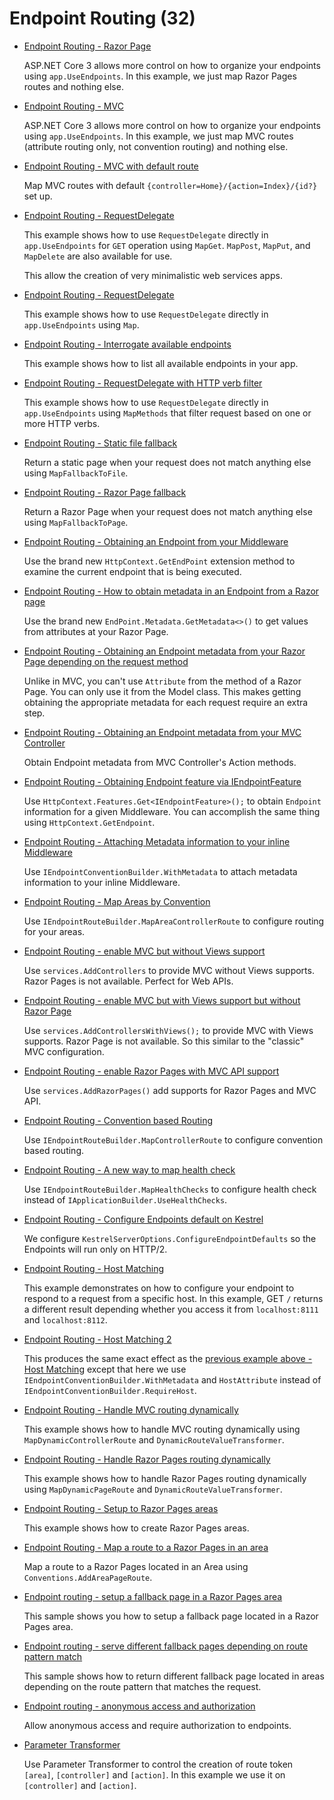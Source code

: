 # Endpoint Routing (32)

* [Endpoint Routing - Razor Page](/projects/endpoint-routing/new-routing)

  ASP.NET Core 3 allows more control on how to organize your endpoints using `app.UseEndpoints`. In this example, we just map Razor Pages routes and nothing else.

* [Endpoint Routing - MVC](/projects/endpoint-routing/new-routing-2)

  ASP.NET Core 3 allows more control on how to organize your endpoints using `app.UseEndpoints`. In this example, we just map MVC routes (attribute routing only, not convention routing) and nothing else.

* [Endpoint Routing - MVC with default route](/projects/endpoint-routing/new-routing-3)

  Map MVC routes with default `{controller=Home}/{action=Index}/{id?}` set up.

* [Endpoint Routing - RequestDelegate](/projects/endpoint-routing/new-routing-4)

  This example shows how to use `RequestDelegate` directly in `app.UseEndpoints` for `GET` operation using `MapGet`. `MapPost`, `MapPut`, and `MapDelete` are also available for use.

  This allow the creation of very minimalistic web services apps.

* [Endpoint Routing - RequestDelegate](/projects/endpoint-routing/new-routing-5)

  This example shows how to use `RequestDelegate` directly in `app.UseEndpoints` using `Map`.

* [Endpoint Routing - Interrogate available endpoints](/projects/endpoint-routing/new-routing-6)

  This example shows how to list all available endpoints in your app.

* [Endpoint Routing - RequestDelegate with HTTP verb filter](/projects/endpoint-routing/new-routing-7)

  This example shows how to use `RequestDelegate` directly in `app.UseEndpoints` using `MapMethods` that filter request based on one or more HTTP verbs.

* [Endpoint Routing - Static file fallback](/projects/endpoint-routing/new-routing-8)

  Return a static page when your request does not match anything else using `MapFallbackToFile`.

* [Endpoint Routing - Razor Page fallback](/projects/endpoint-routing/new-routing-9)

  Return a Razor Page when your request does not match anything else using `MapFallbackToPage`.

* [Endpoint Routing - Obtaining an Endpoint from your Middleware](/projects/endpoint-routing/new-routing-10)

  Use the brand new `HttpContext.GetEndPoint` extension method to examine the current endpoint that is being executed.

* [Endpoint Routing - How to obtain metadata in an Endpoint from a Razor page](/projects/endpoint-routing/new-routing-11)

  Use the brand new `EndPoint.Metadata.GetMetadata<>()` to get values from attributes at your Razor Page.

* [Endpoint Routing - Obtaining an Endpoint metadata from your Razor Page depending on the request method](/projects/endpoint-routing/new-routing-12)

  Unlike in MVC, you can't use `Attribute` from the method of a Razor Page. You can only use it from the Model class. This makes getting obtaining the appropriate metadata for each request require an extra step.

* [Endpoint Routing - Obtaining an Endpoint metadata from your MVC Controller](/projects/endpoint-routing/new-routing-13)

  Obtain Endpoint metadata from MVC Controller's Action methods.

* [Endpoint Routing - Obtaining Endpoint feature via IEndpointFeature](/projects/endpoint-routing/new-routing-14)

  Use `HttpContext.Features.Get<IEndpointFeature>();` to obtain `Endpoint` information for a given Middleware. You can accomplish the same thing using `HttpContext.GetEndpoint`.

* [Endpoint Routing - Attaching Metadata information to your inline Middleware](/projects/endpoint-routing/new-routing-15)

  Use `IEndpointConventionBuilder.WithMetadata` to attach metadata information to your inline Middleware.

* [Endpoint Routing - Map Areas by Convention](/projects/endpoint-routing/new-routing-16)

  Use `IEndpointRouteBuilder.MapAreaControllerRoute` to configure routing for your areas.

* [Endpoint Routing - enable MVC but without Views support](/projects/endpoint-routing/new-routing-17)

  Use `services.AddControllers` to provide MVC without Views supports. Razor Pages is not available. Perfect for Web APIs.

* [Endpoint Routing - enable MVC but with Views support but without Razor Page](/projects/endpoint-routing/new-routing-18)

  Use `services.AddControllersWithViews();` to provide MVC with Views supports. Razor Page is not available. So this similar to the "classic" MVC configuration.

* [Endpoint Routing - enable Razor Pages with MVC API support](/projects/endpoint-routing/new-routing-19)

  Use `services.AddRazorPages()` add supports for Razor Pages and MVC API.

* [Endpoint Routing - Convention based Routing](/projects/endpoint-routing/new-routing-20)
  
  Use `IEndpointRouteBuilder.MapControllerRoute` to configure convention based routing.

* [Endpoint Routing - A new way to map health check](/projects/endpoint-routing/new-routing-21)
  
  Use `IEndpointRouteBuilder.MapHealthChecks` to configure health check instead of `IApplicationBuilder.UseHealthChecks`.

* [Endpoint Routing - Configure Endpoints default on Kestrel](/projects/endpoint-routing/new-routing-22)

  We configure `KestrelServerOptions.ConfigureEndpointDefaults` so the Endpoints will run only on HTTP/2.

* [Endpoint Routing - Host Matching](/projects/endpoint-routing/new-routing-23)

  This example demonstrates on how to configure your endpoint to respond to a request from a specific host. In this example, GET `/` returns a different result depending whether you access it from `localhost:8111` and `localhost:8112`.

* [Endpoint Routing - Host Matching 2](/projects/endpoint-routing/new-routing-24)

  This produces the same exact effect as the [previous example above - Host Matching](/projects/endpoint-routing/new-routing-23) except that here we use `IEndpointConventionBuilder.WithMetadata` and `HostAttribute` instead of `IEndpointConventionBuilder.RequireHost`.

* [Endpoint Routing - Handle MVC routing dynamically](/projects/endpoint-routing/new-routing-25)

  This example shows how to handle MVC routing dynamically using `MapDynamicControllerRoute` and `DynamicRouteValueTransformer`.

* [Endpoint Routing - Handle Razor Pages routing dynamically](/projects/endpoint-routing/new-routing-26)

  This example shows how to handle Razor Pages routing dynamically using `MapDynamicPageRoute` and `DynamicRouteValueTransformer`.
  
* [Endpoint Routing - Setup to Razor Pages areas](/projects/endpoint-routing/new-routing-28)

  This example shows how to create Razor Pages areas.

* [Endpoint Routing - Map a route to a Razor Pages in an area](/projects/endpoint-routing/new-routing-27)

  Map a route to a Razor Pages located in an Area using `Conventions.AddAreaPageRoute`. 

* [Endpoint routing - setup a fallback page in a Razor Pages area](/projects/endpoint-routing/new-routing-29)

  This sample shows you how to setup a fallback page located in a Razor Pages area. 

* [Endpoint routing - serve different fallback pages depending on route pattern match](/projects/endpoint-routing/new-routing-30)

  This sample shows how to return different fallback page located in areas depending on the route pattern that matches the request.
  
* [Endpoint routing - anonymous access and authorization](/projects/endpoint-routing/new-routing-31)

   Allow anonymous access and require authorization to endpoints.

* [Parameter Transformer ](/projects/endpoint-routing/parameter-transformer)
     
  Use Parameter Transformer to control the creation of route token `[area]`, `[controller]` and `[action]`. In this example we use it on `[controller]` and `[action]`.
   